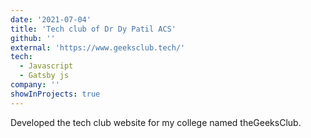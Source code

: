 ```yaml
---
date: '2021-07-04'
title: 'Tech club of Dr Dy Patil ACS'
github: ''
external: 'https://www.geeksclub.tech/'
tech:
  - Javascript
  - Gatsby js
company: ''
showInProjects: true
---
```


Developed the tech club website for my college named theGeeksClub.
